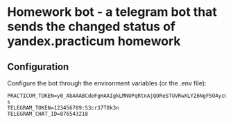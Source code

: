 # Homework bot - a telegram bot that sends the changed status of yandex.practicum homework
## Configuration
Configure the bot through the environment variables (or the .env file):
```
PRACTICUM_TOKEN=y0_AbAAABCdeFgHAAIgkLMNOPqRtnAjQOReSTUVRwXLYZ6NgF5OAycQF-s
TELEGRAM_TOKEN=123456789:S3cr37T0k3n
TELEGRAM_CHAT_ID=876543218
```

